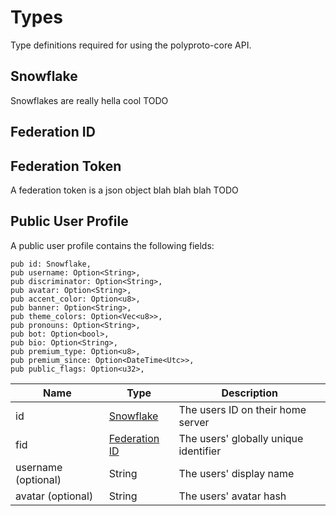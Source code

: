 # Types

Type definitions required for using the polyproto-core API.

## Snowflake

Snowflakes are really hella cool
TODO

## Federation ID

## Federation Token

A federation token is a json object blah blah blah
TODO

## Public User Profile

A public user profile contains the following fields:

    pub id: Snowflake,
    pub username: Option<String>,
    pub discriminator: Option<String>,
    pub avatar: Option<String>,
    pub accent_color: Option<u8>,
    pub banner: Option<String>,
    pub theme_colors: Option<Vec<u8>>,
    pub pronouns: Option<String>,
    pub bot: Option<bool>,
    pub bio: Option<String>,
    pub premium_type: Option<u8>,
    pub premium_since: Option<DateTime<Utc>>,
    pub public_flags: Option<u32>,


| Name                | Type                            | Description                           |
| ------------------- | ------------------------------- | ------------------------------------- |
| id                  | [Snowflake](#snowflake)         | The users ID on their home server     |
| fid                 | [Federation ID](#federation-id) | The users' globally unique identifier |
| username (optional) | String                          | The users' display name               |
| avatar (optional)   | String                          | The users' avatar hash                |